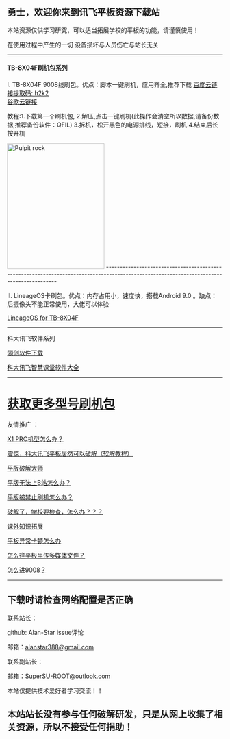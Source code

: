 ## 勇士，欢迎你来到讯飞平板资源下载站

本站资源仅供学习研究，可以适当拓展学校的平板的功能，请谨慎使用！

在使用过程中产生的一切 设备损坏与人员伤亡与站长无关


----------------------------------------------------------------------------------------------------------------------------------------

#### TB-8X04F刷机包系列
I.  TB-8X04F 9008线刷包。优点：脚本一键刷机，应用齐全,推荐下载
<a href="" target="_blank" title="百度云链接提取码: h2k2">百度云链接提取码: h2k2</a>  
<a href="https://drive.google.com/file/d/1olprA6vzLFtjxfLyjDLF0NDvdITqaLS_/view?usp=sharing" target="_blank" title="谷歌云链接">谷歌云链接</a>
 
 教程:1.下载第一个刷机包,
      2.解压,点击一键刷机(此操作会清空所以数据,请备份数据,推荐备份软件：QFIL)
      3.拆机，松开黑色的电源排线，短接，刷机
      4.结束后长按开机




<img src="https://s1.ax1x.com/2020/07/30/auXj9x.md.jpg" alt="Pulpit rock" width="227" height="294">
------------------------------------------------------------------------------------------------------------------------------------------

II.  LineageOS卡刷包。优点：内存占用小，速度快，搭载Android 9.0 。缺点：后摄像头不能正常使用，大佬可以体验 


<a href="https://drive.google.com/open?id=1_7qLYCxBkZxmFQ01xOwQFCUxhjXa7gRS" target="_blank" title="LineageOS for TB-8X04F">LineageOS for TB-8X04F</a>
 


----------------------------------------------------------------------------------------------------------------------------------------
科大讯飞软件系列

 <a href="https://drive.google.com/open?id=1-s-YK2Xkwygvx8oYPcVSoEBhw29kqaB5" target="_blank" title="领创软件下载">领创软件下载</a>


<a href="https://drive.google.com/open?id=14z_c_DmFHYDxpDizbG3wpoDztOzZBUd7" target="_blank" title="科大讯飞智慧课堂软件大全">科大讯飞智慧课堂软件大全</a>


---------------------------------------------------------------------------------------------------------------------------------------

# <a href="https://mirrors.lolinet.com/" target="_blank" title="获取更多型号刷机包">获取更多型号刷机包</a>

友情推广 ：

<a href="https://supersuroot.github.io/" target="_blank" title="X1 PRO机型怎么办？">X1 PRO机型怎么办？</a>

<a href="https://github.com/Alan-Star/alan-star.github.io/raw/master/%E9%9C%87%E6%83%8A%EF%BC%8C%E5%8E%9F%E6%9D%A5%E7%A7%91%E5%A4%A7%E8%AE%AF%E9%A3%9E%E7%9A%84%E5%B9%B3%E6%9D%BF%E5%8F%AF%E4%BB%A5%E8%BF%99%E6%A0%B7%E7%8E%A9.docx" target="_blank" title="震惊，科大讯飞平板居然可以破解（软解教程）">震惊，科大讯飞平板居然可以破解（软解教程）</a>

<a href="https://github.com/Alan-Star/alan-star.github.io/raw/master/%E5%B9%B3%E6%9D%BF%E7%A0%B4%E8%A7%A3%E4%B8%80%E9%94%AE%E7%A0%B4%E8%A7%A3%E5%A4%A7%E5%B8%88.apk" target="_blank" title="平版破解大师">平版破解大师</a>

<a href="https://smllog.com/" target="_blank" title="平版无法上B站怎么办？">平版无法上B站怎么办？</a>

<a href="https://bbs.hltech.icu/" target="_blank" title="平版被禁止刷机怎么办？">平版被禁止刷机怎么办？</a>

<a href="https://drive.google.com/open?id=1-KaZrG4Jtzff9IR_MiZ4YnY0c_mWb0UL" target="_blank" title="破解了，学校要检查，怎么办？？？">破解了，学校要检查，怎么办？？？</a>

<a href="https://mfwt.xyz" target="_blank" title="课外知识拓展">课外知识拓展</a>

<a href="https://www.iflytek.com/index.html" target="_blank" title="平板异常卡顿怎么办">平板异常卡顿怎么办</a>

<a href="https://dev.azure.com/HomeworkCLI/HomeworkCLI" target="_blank" title="怎么往平板里传多媒体文件？">怎么往平板里传多媒体文件？</a>

<a href="https://lyrylo.com/tb-8x04f-flash/" target="_blank" title="怎么进9008？">怎么进9008？</a>

----------------------------------------------------------------------------------------------------------------------------------------



## 下载时请检查网络配置是否正确


联系站长：  

github: Alan-Star issue评论  

邮箱：alanstar388@gmail.com  

联系副站长：  

邮箱：SuperSU-ROOT@outlook.com  

本站仅提供技术爱好者学习交流！！  


## 本站站长没有参与任何破解研发，只是从网上收集了相关资源，所以不接受任何捐助！  


